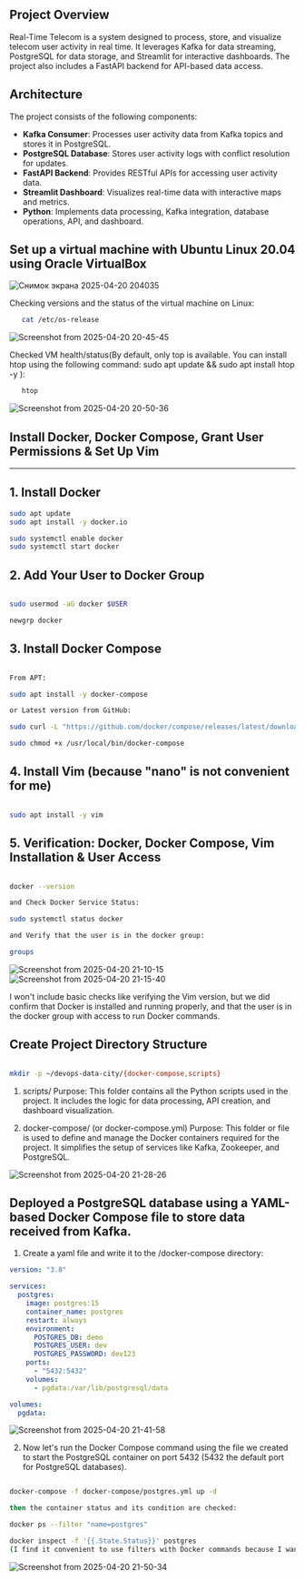 ## Project Overview
Real-Time Telecom is a system designed to process, store, and visualize telecom user activity in real time. It leverages Kafka for data streaming, PostgreSQL for data storage, and Streamlit for interactive dashboards. The project also includes a FastAPI backend for API-based data access.

## Architecture
The project consists of the following components:
- **Kafka Consumer**: Processes user activity data from Kafka topics and stores it in PostgreSQL.
- **PostgreSQL Database**: Stores user activity logs with conflict resolution for updates.
- **FastAPI Backend**: Provides RESTful APIs for accessing user activity data.
- **Streamlit Dashboard**: Visualizes real-time data with interactive maps and metrics.
- **Python**: Implements data processing, Kafka integration, database operations, API, and dashboard.

## Set up a virtual machine with Ubuntu Linux 20.04 using Oracle VirtualBox

![Снимок экрана 2025-04-20 204035](https://github.com/user-attachments/assets/313cde04-e4a0-4597-a030-5c6e13e50e56)

Checking versions and the status of the virtual machine on Linux:
```bash
   cat /etc/os-release
```

![Screenshot from 2025-04-20 20-45-45](https://github.com/user-attachments/assets/98407359-4117-43b6-b667-c07c8e574ffc)

Checked VM health/status(By default, only top is available. You can install htop using the following command: sudo apt update && sudo apt install htop -y
):

```bash
   htop
```
![Screenshot from 2025-04-20 20-50-36](https://github.com/user-attachments/assets/f9dbea89-b666-45ac-a2b6-4b20aa04e7aa)

## Install Docker, Docker Compose, Grant User Permissions & Set Up Vim
---

## 1. Install Docker

```bash
sudo apt update
sudo apt install -y docker.io

sudo systemctl enable docker
sudo systemctl start docker
```

## 2. Add Your User to Docker Group

```bash

sudo usermod -aG docker $USER

newgrp docker

```


## 3. Install Docker Compose
```bash

From APT:

sudo apt install -y docker-compose

or Latest version from GitHub:

sudo curl -L "https://github.com/docker/compose/releases/latest/download/docker-compose-$(uname -s)-$(uname -m)" -o /usr/local/bin/docker-compose

sudo chmod +x /usr/local/bin/docker-compose


```

## 4. Install Vim (because "nano" is not convenient for me)
```bash

sudo apt install -y vim

```
## 5. Verification: Docker, Docker Compose, Vim Installation & User Access


```bash

docker --version

and Check Docker Service Status:

sudo systemctl status docker

and Verify that the user is in the docker group:

groups

```
![Screenshot from 2025-04-20 21-10-15](https://github.com/user-attachments/assets/f42479ba-8b02-44e5-8e84-4498e9d53aad)
![Screenshot from 2025-04-20 21-15-40](https://github.com/user-attachments/assets/8da2983c-469e-4de0-ab06-f3dd7ceb8a15)

I won't include basic checks like verifying the Vim version, but we did confirm that Docker is installed and running properly, and that the user is in the docker group with access to run Docker commands.

## Create Project Directory Structure

```bash

mkdir -p ~/devops-data-city/{docker-compose,scripts}

```
1. scripts/
Purpose:
This folder contains all the Python scripts used in the project. It includes the logic for data processing, API creation, and dashboard visualization.

2. docker-compose/ (or docker-compose.yml)
Purpose:
This folder or file is used to define and manage the Docker containers required for the project. It simplifies the setup of services like Kafka, Zookeeper, and PostgreSQL.

![Screenshot from 2025-04-20 21-28-26](https://github.com/user-attachments/assets/e6a7bcca-9dc5-4bd3-8a3e-4def8c06609c)

## Deployed a PostgreSQL database using a YAML-based Docker Compose file to store data received from Kafka.

1. Create a yaml file and write it to the /docker-compose directory:

```yaml
version: "3.8"

services:
  postgres:
    image: postgres:15
    container_name: postgres
    restart: always
    environment:
      POSTGRES_DB: demo
      POSTGRES_USER: dev
      POSTGRES_PASSWORD: dev123
    ports:
      - "5432:5432"
    volumes:
      - pgdata:/var/lib/postgresql/data

volumes:
  pgdata:

```
![Screenshot from 2025-04-20 21-41-58](https://github.com/user-attachments/assets/6ed59869-f679-4c97-b799-096ee8d850ed)

2. Now let's run the Docker Compose command using the file we created to start the PostgreSQL container on port 5432 (5432 the default port for PostgreSQL databases).

```bash

docker-compose -f docker-compose/postgres.yml up -d

then the container status and its condition are checked:

docker ps --filter "name=postgres"

docker inspect -f '{{.State.Status}}' postgres
(I find it convenient to use filters with Docker commands because I want to target specific containers)
```

![Screenshot from 2025-04-20 21-50-34](https://github.com/user-attachments/assets/aa69f49c-e28d-4bba-875e-3daf3268d6cf)



